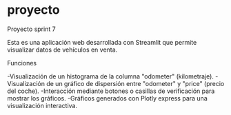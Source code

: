 # proyecto
Proyecto sprint 7

Esta es una aplicación web desarrollada con Streamlit que permite visualizar datos de vehículos en venta.

Funciones

-Visualización de un histograma de la columna "odometer" (kilometraje).
-Visualización de un gráfico de dispersión entre "odometer" y "price" (precio del coche).
-Interacción mediante botones o casillas de verificación para mostrar los gráficos.
-Gráficos generados con Plotly express para una visualización interactiva.